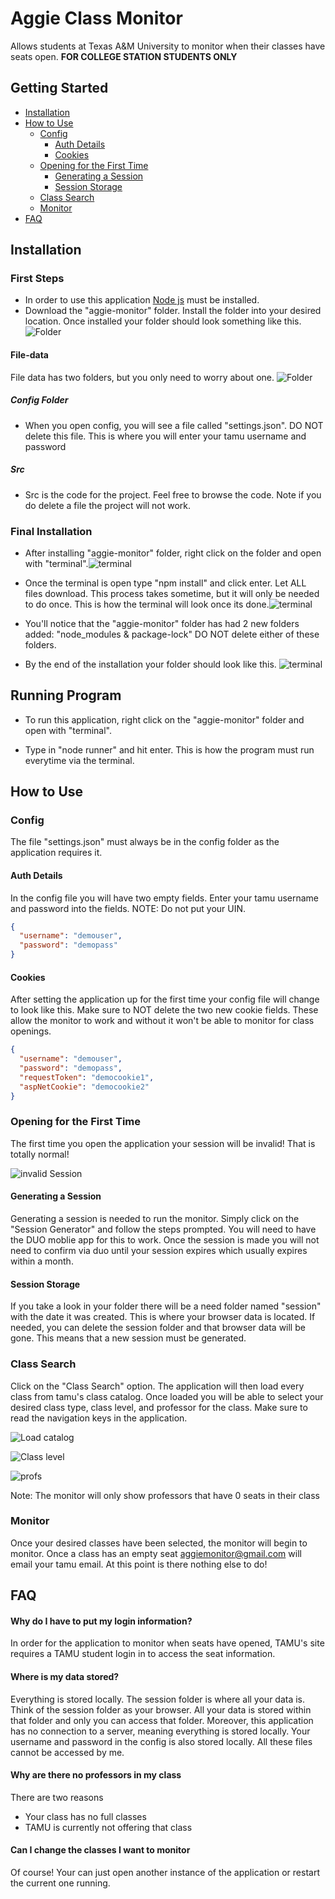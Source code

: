 
# Aggie Class Monitor

Allows students at Texas A&M University to monitor when their classes have seats open. **FOR COLLEGE STATION STUDENTS ONLY**
## Getting Started

- [Installation](#Installation)
- [How to Use](#How-to-Use)
  - [Config](###config)
      - [Auth Details](####auth-details)
      - [Cookies](####cookies)
  - [Opening for the First Time](###opening-for-the-first-time)
    - [Generating a Session](#generating-a-session)
    - [Session Storage](####session-storage)
  - [Class Search](###class-search)
  - [Monitor](###monitor)
- [FAQ](#FAQ)

## Installation

### First Steps

- In order to use this application [Node js](https://nodejs.org/en/) must be installed. 
- Download the "aggie-monitor" folder. Install the folder into your desired location. Once installed your folder should look something like this. ![ Folder](https://i.gyazo.com/fef3d793a29e898422dcb63159db96ff.png)

#### File-data
File data has two folders, but you only need to worry about one. ![ Folder](https://i.gyazo.com/8dfa7c9dc3b8c6c1213e367910bc0172.png)

##### Config Folder
- When you open config, you will see a file called "settings.json". DO NOT delete this file. This is where you will enter your tamu username and password

##### Src
- Src is the code for the project. Feel free to browse the code. Note if you do delete a file the project will not work.

### Final Installation
- After installing "aggie-monitor" folder, right click on the folder and open with "terminal".![ terminal](https://i.gyazo.com/b857f097eeb08fc9c52b4bda3eabdda5.png)

- Once the terminal is open type "npm install" and click enter. Let ALL files download. This process takes sometime, but it will only be needed to do once. This is how the terminal will look once its done.![ terminal](https://i.gyazo.com/e086e005e8fff6a35442620e64d4d813.png)

- You'll notice that the "aggie-monitor" folder has had 2 new folders added: "node_modules & package-lock" DO NOT delete either of these folders.

- By the end of the installation your folder should look like this. ![ terminal](https://i.gyazo.com/46c21afdfc68edee58ec7c5f8524c001.png)



## Running Program

- To run this application, right click on the "aggie-monitor" folder and open with "terminal".

- Type in "node runner" and hit enter. This is how the program must run everytime via the terminal.
## How to Use

### Config

The file "settings.json" must always be in the config folder as the application requires it.

#### Auth Details
In the config file you will have two empty fields. Enter your tamu username and password into the fields. NOTE: Do not put your UIN.
```json
{
  "username": "demouser",
  "password": "demopass"
}
```

#### Cookies
After setting the application up for the first time your config file will change to look like this. Make sure to NOT delete the two new cookie fields. These allow the monitor to work and without it won't be able to monitor for class openings.
```json
{
  "username": "demouser",
  "password": "demopass",
  "requestToken": "democookie1",
  "aspNetCookie": "democookie2"
}
```

### Opening for the First Time
The first time you open the application your session will be invalid! That is totally normal!


![invalid Session](https://i.gyazo.com/5fb2e5d26933d8082298ee6b71a48256.png)

#### Generating a Session
Generating a session is needed to run the monitor. Simply click on the "Session Generator" and follow the steps prompted. You will need to have the DUO moblie app for this to work. Once the session is made you will not need to confirm via duo until your session expires which usually expires within a month.

#### Session Storage
If you take a look in your folder there will be a need folder named "session" with the date it was created. This is where your browser data is located. If needed, you can delete the session folder and that browser data will be gone. This means that a new session must be generated.

### Class Search
Click on the "Class Search" option. The application will then load every class from tamu's class catalog. Once loaded you will be able to select your desired class type, class level, and professor for the class. Make sure to read the navigation keys in the application.

![Load catalog](https://i.gyazo.com/1e65fffb0a09b5e73963b1282a07ba6a.png)

![Class level](https://i.gyazo.com/e022329df4989ef8ac26871278709315.png)

![profs](https://i.gyazo.com/7bfac0c7c9ba8ee5ccac379c9ce5315d.png)

Note: The monitor will only show professors that have 0 seats in their class

### Monitor
Once your desired classes have been selected, the monitor will begin to monitor. Once a class has an empty seat aggiemonitor@gmail.com will email your tamu email. At this point is there nothing else to do!


## FAQ

#### Why do I have to put my login information?

In order for the application to monitor when seats have opened, TAMU's site requires a TAMU student login in to access the seat information.

#### Where is my data stored?

Everything is stored locally. The session folder is where all your data is. Think of the session folder as your browser. All your data is stored within that folder and only you can access that folder. Moreover, this application has no connection to a server, meaning everything is stored locally. Your username and password in the config is also stored locally. All these files cannot be accessed by me.

#### Why are there no professors in my class

There are two reasons
 - Your class has no full classes
 - TAMU is currently not offering that class

#### Can I change the classes I want to monitor

Of course! Your can just open another instance of the application or restart the current one running.

